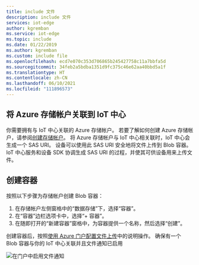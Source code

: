 ```yaml
---
title: include 文件
description: include 文件
services: iot-edge
author: kgremban
ms.service: iot-edge
ms.topic: include
ms.date: 01/22/2019
ms.author: kgremban
ms.custom: include file
ms.openlocfilehash: ecd7e070c353d706865b245427758c11a7bbfa5d
ms.sourcegitcommit: 34feb2a5bdba1351d9fc375c46e62aa40bbd5a1f
ms.translationtype: HT
ms.contentlocale: zh-CN
ms.lasthandoff: 06/10/2021
ms.locfileid: "111896573"
---
```

## <a name="associate-an-azure-storage-account-to-iot-hub"></a>将 Azure 存储帐户关联到 IoT 中心

你需要拥有与 IoT 中心关联的 Azure 存储帐户。 若要了解如何创建 Azure 存储帐户，请参阅[创建存储帐户](../articles/storage/common/storage-account-create.md)。 将 Azure 存储帐户与 IoT 中心相关联时，IoT 中心会生成一个 SAS URI。 设备可以使用此 SAS URI 安全地将文件上传到 Blob 容器。 IoT 中心服务和设备 SDK 协调生成 SAS URI 的过程，并使其可供设备用来上传文件。

## <a name="create-a-container"></a>创建容器

按照以下步骤为存储帐户创建 Blob 容器：

1. 在存储帐户左侧窗格中的“数据存储”下，选择“容器”。
1. 在“容器”边栏选项卡中，选择“+ 容器”。
1. 在随即打开的“新建容器”窗格中，为容器提供一个名称，然后选择“创建”。

创建容器后，按照[使用 Azure 门户配置文件上传](../articles/iot-hub/iot-hub-configure-file-upload.md)中的说明操作。 确保有一个 Blob 容器与你的 IoT 中心关联并且文件通知已启用

![在门户中启用文件通知](./media/iot-hub-associate-storage/file-notifications-vs2019.png)
